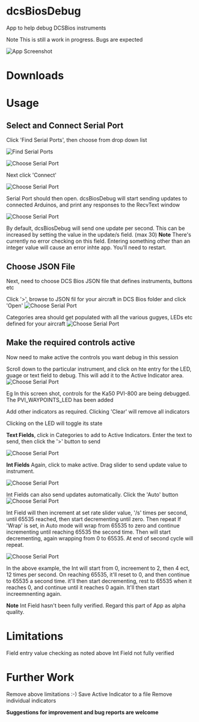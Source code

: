 # dcsBiosDebug
App to help debug DCSBios instruments

Note
This is still a work in progress. Bugs are expected

![App Screenshot](manual/appScreenshot.png)


# Downloads

# Usage

## Select and Connect Serial Port
Click 'Find Serial Ports', then choose from drop down list

![Find Serial Ports](manual/Screenshot_Serial0.png)

![Choose Serial Port](manual/ScreenshotSerial1.png)

Next click 'Connect'

![Choose Serial Port](manual/Screenshot_SerialConnect.png)

Serial Port should then open. dcsBiosDebug will start sending updates to connected Arduinos, and print any responses to the RecvText window

![Choose Serial Port](manual/Screenshot_SerialOpen.png)

By default, dcsBiosDebug will send one update per second. This can be increased by setting the value in the update/s field.
(max 30)
**Note** There's currently no error checking on this field. Entering something other than an integer value will cause an error inhte app. You'll need to restart.

## Choose JSON File
Next, need to choose DCS Bios JSON file that defines instruments, buttons etc 

Click '>', browse to JSON fil for your aircraft in DCS Bios folder and click 'Open'
![Choose Serial Port](manual/ScreenshotJSON.png)

Categories area should get populated with all the various gugyes, LEDs etc defined for your aircraft
![Choose Serial Port](manual/ScreenshotJSONLoaded.png)

## Make the required controls active
Now need to make active the controls you want debug in this session

Scroll down to the particular instrument, and click on hte entry for the LED, guage or text field to debug. This will add it to the Active Indicator area. 
![Choose Serial Port](manual/ScreenshotLED.png)

Eg In this screen shot, controls for the Ka50 PVI-800 are being debugged. The PVI_WAYPOINTS_LED has been added

Add other indicators as required. Clicking 'Clear' will remove all indicators

Clicking on the LED will toggle its state



**Text Fields**, click in Categories to add to Active Indicators. Enter the text to send, then click the '>' button to send

![Choose Serial Port](manual/ScreenshotText2.png)

**Int Fields**
Again, click to make active. Drag slider to send update value to instrument.

![Choose Serial Port](manual/ScreenshotInt.png)

Int Fields can also send updates automatically. Click the 'Auto' button
![Choose Serial Port](manual/ScreenshotInt1.png)

Int Field will then increment at set rate slider value, '/s' times per second,  until 65535 reached, then start decrementing until zero. Then repeat
If 'Wrap' is set, in Auto mode will wrap from 65535 to zero and continue incrementing until reaching 65535 the second time. Then will start decrementing, again wrapping from 0 to 65535. At end of second cycle will repeat.

![Choose Serial Port](manual/ScreenshotInt2.png)

In the above example, the Int will start from 0, increement to 2, then 4 ect, 12 times per second. On reaching 65535, it'll reset to 0, and then continue to 65535 a second time. it'll then start decrementing, rest to 65535 when it reaches 0, and continue until it reaches 0 again. It'll then start increemnenting again.

**Note** Int Field hasn't been fully verified. Regard this part of App as alpha quality.

# Limitations
Field entry value checking as noted above
Int Field not fully verified


# Further Work
Remove above limitations :-)
Save Active Indicator to a file
Remove individual indicators

**Suggestions for improvement and bug reports are welcome**


